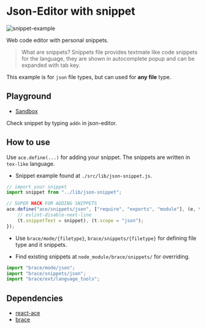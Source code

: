# Json-Editor with snippet

![snippet-example](https://media.giphy.com/media/8OPBqo5WqLRyPY3NDS/giphy.gif)

Web code editor with personal snippets.

> What are snippets?
> Snippets file provides textmate like code snippets for the language, they are shown in autocomplete popup and can be expanded with tab key.

This example is for `json` file types, but can used for **any file** type.

## Playground

- [Sandbox](https://codesandbox.io/s/n46nl94xz0)

Check snippet by typing `addn` in json-editor.

## How to use

Use `ace.define(...)` for adding your snippet.
The snippets are written in `tex-like` language.

- Snippet example found at `./src/lib/json-snippet.js`.

```javascript
// import your snippet
import snippet from "../lib/json-snippet";

// SUPER HACK FOR ADDING SNIPPETS
ace.define("ace/snippets/json", ["require", "exports", "module"], (e, t, n) => {
    // eslint-disable-next-line
    (t.snippetText = snippet), (t.scope = "json");
});
```

- Use `brace/mode/{filetype}`, `brace/snippets/{filetype}` for defining file type and it snippets.

- Find existing snippets at `node_module/brace/snippets/` for overriding.

```javascript
import "brace/mode/json";
import "brace/snippets/json";
import "brace/ext/language_tools";
```

## Dependencies

- [react-ace](https://github.com/securingsincity/react-ace)
- [brace](https://github.com/thlorenz/brace)
